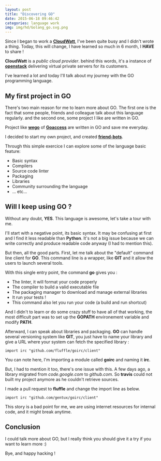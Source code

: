 ```yaml
---
layout: post
title: "Discovering GO"
date: 2015-06-18 09:46:42
categories: language work
img: img/hd/Golang_go.svg.png
---
```


Since I began to work a [**CloudWatt**](http://www.cloudwatt.com/), I've been
quite busy and I didn't wrote a thing. Today, this will change, I have learned
so much in 6 month, I **HAVE** to share !

**CloudWatt** is a *public cloud provider*. behind this words, it's a instance
of [**openstack**](http://www.openstack.org) delivering virtual private servers
for its customers.

I've learned a lot and today I'll talk about my journey with the GO programming
language.


## My first project in GO

There's two main reason for me to learn more about GO. The first one is the fact
that some people, friends and colleague talk about this language regularly. and
the second one, some project I like are written in GO.

Project like [**wego**](https://github.com/schachmat/wego) of
[**Goaccess**](https://github.com/allinurl/goaccess) are written in GO and save
me everyday.

I decided to start my own project, and created
[**friend-bots**](https://github.com/Gentux/friend-bots).

Through this simple exercice I can explore some of the language basic feature:

* Basic syntax
* Compilers
* Source code linter
* Packaging
* Libraries
* Community surrounding the language
* … etc…

## Will I keep using GO ?

Without any doubt, **YES**. This language is awesome, let's take a tour with me.

I'll start with a negative point, its basic syntax. It may be confusing at first
and I find it less readable than **Python**. It's not a big issue because we can
write correctly and produce readable code anyway (I had to mention this).

But then, all the good parts. First, let me talk about the "default" command
line client for **GO**. This command line is a wrapper, like **GIT** and it
allow the users to launch several tools.

With this single entry point, the command **go** gives you :

* The linter, it will format your code properly
* The compiler to build a valid executable file
* The packaging manager to download and manage external libraries
* It run your tests !
* This command also let you run your code (a build and run shortcut)

And I didn't to learn or do some crazy stuff to have all of that working, the
most difficult part was to set up the **GOPATH** environement variable and modify
**PATH**.

Afterward, I can speak about libraries and packaging. **GO** can handle several
versioning system like **GIT**, you just have to name your library and give a
URL where your system can fetch the specified library :


```
import irc "github.com/fluffle/goirc/client"
```

You can note here, I'm importing a module called **goirc** and naming it
**irc**.

But, I had to mention it too, there's one issue with this. A few days ago, a
library migrated from *code.google.com* to *github.com*. So **travis** could not
built my project anymore as he couldn't retrieve sources.

I made a pull request to **fluffle** and change the import line as below.

```
import irc "github.com/gentux/goirc/client"
```

This story is a bad point for me, we are using internet resources for internal
code, and it might break anytime.


## Conclusion

I could talk more about GO, but I really think you should give it a try if you
want to learn more :)

Bye, and happy hacking !
